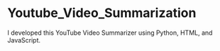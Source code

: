 # Youtube_Video_Summarization
I developed this YouTube Video Summarizer using Python, HTML, and JavaScript. 
